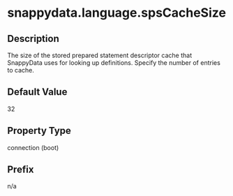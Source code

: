# snappydata.language.spsCacheSize

## Description

The size of the stored prepared statement descriptor cache that SnappyData uses for looking up definitions. Specify the number of entries to cache.

## Default Value

32

## Property Type

connection (boot)

## Prefix

n/a
